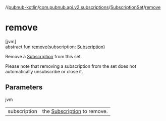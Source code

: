 //[pubnub-kotlin](../../../index.md)/[com.pubnub.api.v2.subscriptions](../index.md)/[SubscriptionSet](index.md)/[remove](remove.md)

# remove

[jvm]\
abstract fun [remove](remove.md)(subscription: [Subscription](../-subscription/index.md))

Remove a [Subscription](../-subscription/index.md) from this set.

Please note that removing a subscription from the set does not automatically unsubscribe or close it.

## Parameters

jvm

| | |
|---|---|
| subscription | the [Subscription](../-subscription/index.md) to remove. |

